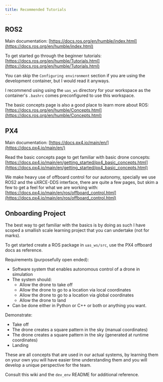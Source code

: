 ```yaml
---
title: Recommended Tutorials
---
```


## ROS2

Main documentation: [https://docs.ros.org/en/humble/index.html](https://docs.ros.org/en/humble/index.html)

To get started go through the beginner tutorials: [https://docs.ros.org/en/humble/Tutorials.html](https://docs.ros.org/en/humble/Tutorials.html)

You can skip the `Configuring environment` section if you are using the development container, but I would read it anyways.

I recommend using using the `uas_ws` directory for your workspace as the container's `.bashrc` comes preconfigured to use this workspace.

The basic concepts page is also a good place to learn more about ROS: [https://docs.ros.org/en/humble/Concepts.html](https://docs.ros.org/en/humble/Concepts.html)

## PX4

Main documentation: [https://docs.px4.io/main/en/](https://docs.px4.io/main/en/)

Read the basic concepts page to get familiar with basic drone concepts: [https://docs.px4.io/main/en/getting_started/px4_basic_concepts.html](https://docs.px4.io/main/en/getting_started/px4_basic_concepts.html)

We make heavy use of offboard control for our autonomy, specially we use ROS2 and the uXRCE-DDS interface, there are quite a few pages, but skim a few to get a feel for what we are working with: [https://docs.px4.io/main/en/ros/offboard_control.html](https://docs.px4.io/main/en/ros/offboard_control.html)

## Onboarding Project

The best way to get familiar with the basics is by doing as such I have scoped a smallish scale learning project that you can undertake (not for marks).

To get started create a ROS package in `uas_ws/src`, use the PX4 offboard docs as reference.

Requirements (purposefully open ended):

- Software system that enables autonomous control of a drone in simulation
- The system should:
  - Allow the drone to take off
  - Allow the drone to go to a location via local coordinates
  - Allow the drone to go to a location via global coordinates
  - Allow the drone to land
- Can be done either in Python or C++ or both or anything you want.

Demonstrate:

- Take off
- The drone creates a square pattern in the sky (manual coordinates)
- The drone creates a square pattern in the sky (generated at runtime coordinates)
- Landing

These are all concepts that are used in our actual systems, by learning them on your own you will have easier time understanding them and you will develop a unique perspective for the team.

Consult this wiki and the `dev_env` README for additional reference.

